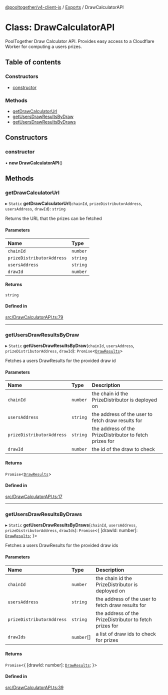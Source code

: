 [@pooltogether/v4-client-js](../README.md) / [Exports](../modules.md) / DrawCalculatorAPI

# Class: DrawCalculatorAPI

PoolTogether Draw Calculator API.
Provides easy access to a Cloudflare Worker for computing a users prizes.

## Table of contents

### Constructors

- [constructor](DrawCalculatorAPI.md#constructor)

### Methods

- [getDrawCalculatorUrl](DrawCalculatorAPI.md#getdrawcalculatorurl)
- [getUsersDrawResultsByDraw](DrawCalculatorAPI.md#getusersdrawresultsbydraw)
- [getUsersDrawResultsByDraws](DrawCalculatorAPI.md#getusersdrawresultsbydraws)

## Constructors

### constructor

• **new DrawCalculatorAPI**()

## Methods

### getDrawCalculatorUrl

▸ `Static` **getDrawCalculatorUrl**(`chainId`, `prizeDistributorAddress`, `usersAddress`, `drawId`): `string`

Returns the URL that the prizes can be fetched

#### Parameters

| Name | Type |
| :------ | :------ |
| `chainId` | `number` |
| `prizeDistributorAddress` | `string` |
| `usersAddress` | `string` |
| `drawId` | `number` |

#### Returns

`string`

#### Defined in

[src/DrawCalculatorAPI.ts:79](https://github.com/pooltogether/v4-js-client/blob/9a26aba/src/DrawCalculatorAPI.ts#L79)

___

### getUsersDrawResultsByDraw

▸ `Static` **getUsersDrawResultsByDraw**(`chainId`, `usersAddress`, `prizeDistributorAddress`, `drawId`): `Promise`<[`DrawResults`](../modules.md#drawresults)\>

Fetches a users DrawResults for the provided draw id

#### Parameters

| Name | Type | Description |
| :------ | :------ | :------ |
| `chainId` | `number` | the chain id the PrizeDistributor is deployed on |
| `usersAddress` | `string` | the address of the user to fetch draw results for |
| `prizeDistributorAddress` | `string` | the address of the PrizeDistributor to fetch prizes for |
| `drawId` | `number` | the id of the draw to check |

#### Returns

`Promise`<[`DrawResults`](../modules.md#drawresults)\>

#### Defined in

[src/DrawCalculatorAPI.ts:17](https://github.com/pooltogether/v4-js-client/blob/9a26aba/src/DrawCalculatorAPI.ts#L17)

___

### getUsersDrawResultsByDraws

▸ `Static` **getUsersDrawResultsByDraws**(`chainId`, `usersAddress`, `prizeDistributorAddress`, `drawIds`): `Promise`<{ [drawId: number]: [`DrawResults`](../modules.md#drawresults);  }\>

Fetches a users DrawResults for the provided draw ids

#### Parameters

| Name | Type | Description |
| :------ | :------ | :------ |
| `chainId` | `number` | the chain id the PrizeDistributor is deployed on |
| `usersAddress` | `string` | the address of the user to fetch draw results for |
| `prizeDistributorAddress` | `string` | the address of the PrizeDistributor to fetch prizes for |
| `drawIds` | `number`[] | a list of draw ids to check for prizes |

#### Returns

`Promise`<{ [drawId: number]: [`DrawResults`](../modules.md#drawresults);  }\>

#### Defined in

[src/DrawCalculatorAPI.ts:39](https://github.com/pooltogether/v4-js-client/blob/9a26aba/src/DrawCalculatorAPI.ts#L39)
